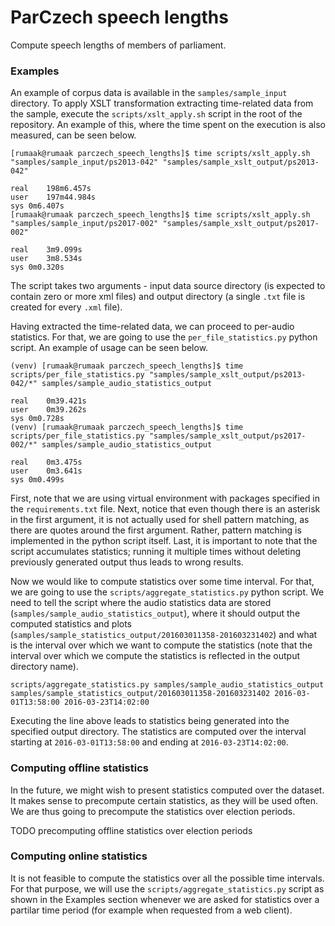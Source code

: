 # ParCzech speech lengths
Compute speech lengths of members of parliament.

### Examples
An example of corpus data is available in the `samples/sample_input`
directory. To apply XSLT transformation extracting time-related data
from the sample, execute the `scripts/xslt_apply.sh` script in the root
of the repository. An example of this, where the time spent on the execution
is also measured, can be seen below.

```
[rumaak@rumaak parczech_speech_lengths]$ time scripts/xslt_apply.sh "samples/sample_input/ps2013-042" "samples/sample_xslt_output/ps2013-042"

real	198m6.457s
user	197m44.984s
sys	0m6.407s
[rumaak@rumaak parczech_speech_lengths]$ time scripts/xslt_apply.sh "samples/sample_input/ps2017-002" "samples/sample_xslt_output/ps2017-002"

real	3m9.099s
user	3m8.534s
sys	0m0.320s
```

The script takes two arguments - input data source directory (is expected
to contain zero or more xml files) and output directory (a single `.txt` file
is created for every `.xml` file).

Having extracted the time-related data, we can proceed to per-audio
statistics. For that, we are going to use the `per_file_statistics.py` python
script. An example of usage can be seen below.

```
(venv) [rumaak@rumaak parczech_speech_lengths]$ time scripts/per_file_statistics.py "samples/sample_xslt_output/ps2013-042/*" samples/sample_audio_statistics_output

real	0m39.421s
user	0m39.262s
sys	0m0.728s
(venv) [rumaak@rumaak parczech_speech_lengths]$ time scripts/per_file_statistics.py "samples/sample_xslt_output/ps2017-002/*" samples/sample_audio_statistics_output

real	0m3.475s
user	0m3.641s
sys	0m0.499s
```

First, note that we are using virtual environment with packages specified
in the `requirements.txt` file. Next, notice that even though there is an
asterisk in the first argument, it is not actually used for shell pattern
matching, as there are quotes around the first argument. Rather, pattern
matching is implemented in the python script itself. Last, it is important
to note that the script accumulates statistics; running it multiple times
without deleting previously generated output thus leads to wrong results.

Now we would like to compute statistics over some time interval. For that,
we are going to use the `scripts/aggregate_statistics.py` python script.
We need to tell the script where the audio statistics data are stored
(`samples/sample_audio_statistics_output`), where it should output the
computed statistics and plots
(`samples/sample_statistics_output/201603011358-201603231402`) and
what is the interval over which we want to compute the statistics (note
that the interval over which we compute the statistics is reflected
in the output directory name).

```
scripts/aggregate_statistics.py samples/sample_audio_statistics_output samples/sample_statistics_output/201603011358-201603231402 2016-03-01T13:58:00 2016-03-23T14:02:00
```

Executing the line above leads to statistics being generated into the specified
output directory. The statistics are computed over the interval starting at
`2016-03-01T13:58:00` and ending at `2016-03-23T14:02:00`.

### Computing offline statistics
In the future, we might wish to present statistics computed over the dataset.
It makes sense to precompute certain statistics, as they will be used often.
We are thus going to precompute the statistics over election periods.

TODO precomputing offline statistics over election periods

### Computing online statistics
It is not feasible to compute the statistics over all the possible time
intervals. For that purpose, we will use the `scripts/aggregate_statistics.py`
script as shown in the Examples section whenever we are asked for statistics
over a partilar time period (for example when requested from a web client).

